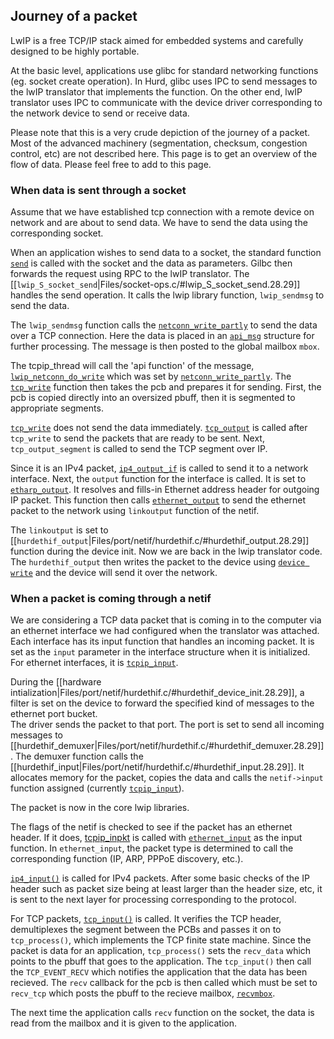 ## Journey of a packet ##

LwIP is a free TCP/IP stack aimed for embedded systems and carefully designed to be highly portable. 

At the basic level, applications use glibc for standard networking functions (eg. socket create operation). In Hurd, glibc uses IPC to send messages to the lwIP translator that implements the function. On the other end, lwIP translator uses IPC to communicate with the device driver corresponding to the network device to send or receive data.

Please note that this is a very crude depiction of the journey of a packet. Most of the advanced machinery (segmentation, checksum, congestion control, etc) are not described here. This page is to get an overview of the flow of data. Please feel free to add to this page.

### When data is sent through a socket ###

Assume that we have established tcp connection with a remote device on network and are about to send data. We have to send the data using the corresponding socket.

When an application wishes to send data to a socket, the standard function [`send`](https://linux.die.net/man/2/send) is called with the socket and the data as parameters.
Gilbc then forwards the request using RPC to the lwIP translator. The [[`lwip_S_socket_send`|Files/socket-ops.c/#lwip_S_socket_send.28.29]] handles the send operation. It calls the lwip library function, `lwip_sendmsg` to send the data.

The `lwip_sendmsg` function calls the [`netconn_write_partly`](https://www.nongnu.org/lwip/2_1_x/group__netconn__tcp.html#gacf9ce6f71652739d6be2ca83f7c423bf) to send the data over a TCP connection. Here the data is placed in an [`api_msg`](https://www.nongnu.org/lwip/2_1_x/structapi__msg.html) structure for further processing. The message is then posted to the global mailbox `mbox`.

The tcpip_thread will call the 'api function' of the message, [`lwip_netconn_do_write`](https://www.nongnu.org/lwip/2_1_x/api__msg_8h.html#aca4545a471ead1bc673ea93fe85f7e5c) which was set by [`netconn_write_partly`](https://www.nongnu.org/lwip/2_1_x/group__netconn__tcp.html#gacf9ce6f71652739d6be2ca83f7c423bf). The [`tcp_write`](https://www.nongnu.org/lwip/2_1_x/group__tcp__raw.html#ga6b2aa0efbf10e254930332b7c89cd8c5) function then takes the pcb and prepares it for sending. First, the pcb is copied directly into an oversized pbuff, then it is segmented to appropriate segments.

[`tcp_write`](https://www.nongnu.org/lwip/2_1_x/group__tcp__raw.html#ga6b2aa0efbf10e254930332b7c89cd8c5) does not send the data immediately. [`tcp_output`](https://www.nongnu.org/lwip/2_1_x/group__tcp__raw.html#ga0cbcc6d628f644a530daf629fa3e5f7f) is called after `tcp_write` to send the packets that are ready to be sent. Next, `tcp_output_segment` is called to send the TCP segment over IP.

Since it is an IPv4 packet, [`ip4_output_if`](https://www.nongnu.org/lwip/2_1_x/ip4_8c.html#ab220bc4ce4f48bdbba447358b3594917) is called to send it to a network interface. Next, the `output` function for the interface is called. It is set to [`etharp_output`](https://www.nongnu.org/lwip/2_1_x/lwip_2etharp_8h.html#a19258c75a3778b6ed0c82f63a419502d). It resolves and fills-in Ethernet address header for outgoing IP packet. This function then calls [`ethernet_output`](https://www.nongnu.org/lwip/2_1_x/group__ethernet.html#gac9cad5802bfa3d885f13d2ba0f40b778) to send the ethernet packet to the network using `linkoutput` function of the netif.

The `linkoutput` is set to [[`hurdethif_output`|Files/port/netif/hurdethif.c/#hurdethif_output.28.29]] function during the device init. Now we are back in the lwip translator code. The `hurdethif_output` then writes the packet to the device using [`device write`](https://www.gnu.org/software/hurd/gnumach-doc/Device-Write.html#Device-Write) and the device will send it over the network.

### When a packet is coming through a netif ###

We are considering a TCP data packet that is coming in to the computer via an ethernet interface we had configured when the translator was attached. Each interface has its input function that handles an incoming packet. It is set as the `input` parameter in the interface structure when it is initialized. For ethernet interfaces, it is [`tcpip_input`](https://www.nongnu.org/lwip/2_1_x/group__lwip__os.html#gae510f195171bed8499ae94e264a92717).

During the [[hardware intialization|Files/port/netif/hurdethif.c/#hurdethif_device_init.28.29]], a filter is set on the device to forward the specified kind of messages to the ethernet port bucket.  
The driver sends the packet to that port. The port is set to send all incoming messages to [[hurdethif_demuxer|Files/port/netif/hurdethif.c/#hurdethif_demuxer.28.29]]. The demuxer function calls the [[hurdethif_input|Files/port/netif/hurdethif.c/#hurdethif_input.28.29]]. It allocates memory for the packet, copies the data and calls the `netif->input` function assigned (currently [`tcpip_input`](https://www.nongnu.org/lwip/2_1_x/group__lwip__os.html#gae510f195171bed8499ae94e264a92717)).  

The packet is now in the core lwip libraries.

The flags of the netif is checked to see if the packet has an ethernet header. If it does, [tcpip_inpkt](https://www.nongnu.org/lwip/2_1_x/tcpip_8h.html#a93043b3c66dbe4a15a60299c6199d102) is called with [`ethernet_input`](https://www.nongnu.org/lwip/2_1_x/group__lwip__nosys.html#ga6a10c58b82c56d02c48b3cfa2c2494ff) as the input function. In `ethernet_input`, the packet type is determined to call the corresponding function (IP, ARP, PPPoE discovery, etc.).

[`ip4_input()`](https://www.nongnu.org/lwip/2_1_x/ip4_8c.html#aff1f784c9f05f3d79cc1a921d840501b) is called for IPv4 packets. After some basic checks of the IP header such as packet size being at least larger than the header size, etc, it is sent to the next layer for processing corresponding to the protocol.

For TCP packets, [`tcp_input()`](https://www.nongnu.org/lwip/2_1_x/tcp__in_8c.html#ae70c3c99d9dd6b07f7e11f7ba5eedcb5) is called. It verifies the TCP header, demultiplexes the segment between the PCBs and passes it on to `tcp_process()`, which implements the TCP finite state machine. Since the packet is data for an application, `tcp_process()` sets the `recv_data` which points to the pbuff that goes to the application. The `tcp_input()` then call the `TCP_EVENT_RECV` which notifies the application that the data has been recieved. The `recv` callback for the pcb is then called which must be set to `recv_tcp` which posts the pbuff to the recieve mailbox, [`recvmbox`](https://www.nongnu.org/lwip/2_1_x/structnetconn.html#a9f2bf6a3865b6a22a8a71ec2f3e770da).

The next time the application calls `recv` function on the socket, the data is read from the mailbox and it is given to the application.